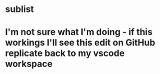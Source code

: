 # sublist
# I'm not sure what I'm doing - if this workings I'll see this edit on GitHub replicate back to my vscode workspace
